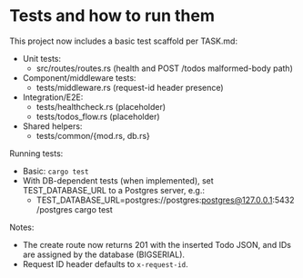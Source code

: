 # Tests and how to run them

This project now includes a basic test scaffold per TASK.md:

- Unit tests:
  - src/routes/routes.rs (health and POST /todos malformed-body path)
- Component/middleware tests:
  - tests/middleware.rs (request-id header presence)
- Integration/E2E:
  - tests/healthcheck.rs (placeholder)
  - tests/todos_flow.rs (placeholder)
- Shared helpers:
  - tests/common/{mod.rs, db.rs}

Running tests:
- Basic: `cargo test`
- With DB-dependent tests (when implemented), set TEST_DATABASE_URL to a Postgres server, e.g.:
  - TEST_DATABASE_URL=postgres://postgres:postgres@127.0.0.1:5432/postgres cargo test

Notes:
- The create route now returns 201 with the inserted Todo JSON, and IDs are assigned by the database (BIGSERIAL).
- Request ID header defaults to `x-request-id`.

